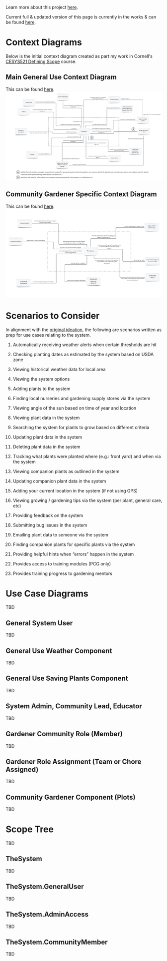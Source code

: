 Learn more about this project [here](index.md#project-description).

Current full & updated version of this page is currently in the works & can be found <a href="https://docs.google.com/document/d/1decYpeZlxtQeLBvPupJ2VFWPRHVlUZnn/edit?usp=sharing&ouid=114844884846337292418&rtpof=true&sd=true" target="_blank">here</a>.

# Context Diagrams

Below is the initial context diagram created as part my work in Cornell's [CESYS521 Defining Scope](https://ecornell.cornell.edu/courses/project-leadership-and-systems-design/defining-scope/) course.

## Main General Use Context Diagram

This can be found [here](https://miro.com/app/board/uXjVLFJo2wg=/?moveToWidget=3458764606881791930&cot=14).
![Main Context Diagram](img/context-diagrams/main.jpg)

## Community Gardener Specific Context Diagram

This can be found [here](https://miro.com/app/board/uXjVLFJo2wg=/?moveToWidget=3458764607139220750&cot=14).
![Main Context Diagram](img/context-diagrams/community-gardener.jpg)

# Scenarios to Consider

In alignment with the [original ideation](/gardening-docs/docs/index.md#original-scenarios--needs), the following are scenarios written as prep for use cases relating to the system.

1.	Automatically receiving weather alerts when certain thresholds are hit

2.	Checking planting dates as estimated by the system based on USDA zone

3.	Viewing historical weather data for local area

4.	Viewing the system options

5.	Adding plants to the system

6.	Finding local nurseries and gardening supply stores via the system

7.	Viewing angle of the sun based on time of year and location

8.	Viewing plant data in the system

9.	Searching the system for plants to grow based on different criteria

10.	Updating plant data in the system

11.	Deleting plant data in the system

12.	Tracking what plants were planted where (e.g.: front yard) and when via the system

13.	Viewing companion plants as outlined in the system

14.	Updating companion plant data in the system

15.	Adding your current location in the system (if not using GPS)

16.	Viewing growing / gardening tips via the system (per plant, general care, etc)

17.	Providing feedback on the system

18.	Submitting bug issues in the system

19.	Emailing plant data to someone via the system

20.	Finding companion plants for specific plants via the system

21.	Providing helpful hints when “errors” happen in the system

22.	Provides access to training modules (PCG only)

23.	Provides training progress to gardening mentors

# Use Case Diagrams

TBD

## General System User

TBD

## General Use Weather Component

TBD

## General Use Saving Plants Component

TBD

##  System Admin, Community Lead, Educator

TBD

##  Gardener Community Role (Member)

TBD

## Gardener Role Assignment (Team or Chore Assigned)

TBD

##  Community Gardener Component (Plots)

TBD

# Scope Tree

TBD

## TheSystem

TBD

## TheSystem.GeneralUser

TBD

## TheSystem.AdminAccess

TBD

## TheSystem.CommunityMember

TBD